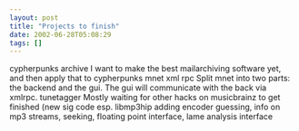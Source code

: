 ```yaml
---
layout: post
title: "Projects to finish"
date: 2002-06-28T05:08:29
tags: []
---
```


cypherpunks archive 
     I want to make the best mailarchiving software yet, and then apply that to cypherpunks 
mnet xml rpc 
     Split mnet into two parts: the backend and the gui. The gui will communicate with the back via xmlrpc. 
tunetagger 
     Mostly waiting for other hacks on musicbrainz to get finished (new sig code esp. 
libmp3hip 
     adding encoder guessing, info on mp3 streams, seeking, floating point interface, lame analysis interface 
  




